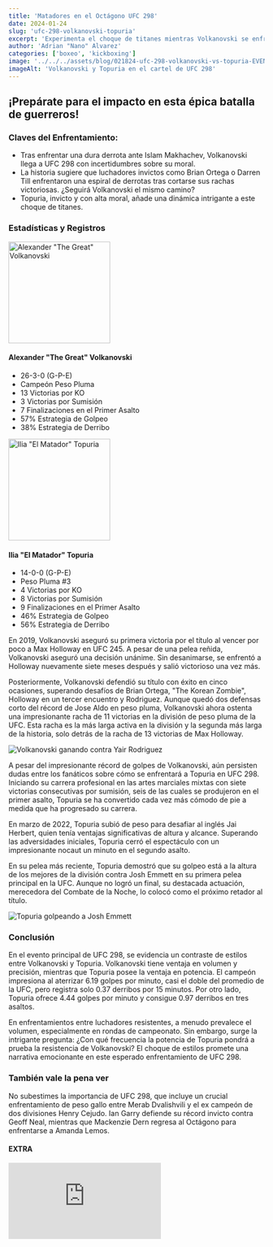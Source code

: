 ```yaml
---
title: 'Matadores en el Octágono UFC 298'
date: 2024-01-24
slug: 'ufc-298-volkanovski-topuria'
excerpt: 'Experimenta el choque de titanes mientras Volkanovski se enfrenta a Topuria en un emocionante enfrentamiento en UFC 298 con sabor español.'
author: 'Adrian "Nano" Alvarez'
categories: ['boxeo', 'kickboxing']
image: '../../../assets/blog/021824-ufc-298-volkanovski-vs-topuria-EVENT-ART.webp'
imageAlt: 'Volkanovski y Topuria en el cartel de UFC 298'
---
```


## ¡Prepárate para el impacto en esta épica batalla de guerreros! ##

### Claves del Enfrentamiento: ###
- Tras enfrentar una dura derrota ante Islam Makhachev, Volkanovski llega a UFC 298 con incertidumbres sobre su moral.
- La historia sugiere que luchadores invictos como Brian Ortega o Darren Till enfrentaron una espiral de derrotas tras cortarse sus rachas victoriosas. ¿Seguirá Volkanovski el mismo camino?
- Topuria, invicto y con alta moral, añade una dinámica intrigante a este choque de titanes.

### Estadísticas y Registros ### 

<section class='flex flex-col md:flex-row justify-between items-center' id='Estadísticas y Registros'>
  <article class='flex gap-0 md:gap-5 flex-col md:flex-row'>
    <Image src='https://dmxg5wxfqgb4u.cloudfront.net/styles/athlete_bio_full_body/s3/2024-01/VOLKANOVSKI_ALEXANDER_BELT_L_10-21.png?itok=-8dC8fPk' alt='Alexander "The Great" Volkanovski' width='200' height='200' loading='lazy'/>
    <div class='flex flex-col justify-center items-center'>
      <h4>Alexander "The Great" Volkanovski</h4>
      <ul>
        <li>26-3-0 (G-P-E)</li>
        <li>Campeón Peso Pluma</li>
        <li>13 Victorias por KO</li>
        <li>3 Victorias por Sumisión</li>
        <li>7 Finalizaciones en el Primer Asalto</li>
        <li>57% Estrategia de Golpeo</li>
        <li>38% Estrategia de Derribo</li>
      </ul>
    </div>
  </article>
  <article class='flex gap-0 md:gap-5 flex-col md:flex-row'>
    <Image src='https://dmxg5wxfqgb4u.cloudfront.net/styles/athlete_bio_full_body/s3/2023-02/TOPURIA_ILIA_L_12-10.png?itok=o4BlqTxX' width='200' height='200' alt='Ilia "El Matador" Topuria' loading='lazy'/>
    <div class='flex flex-col justify-center items-center'>
      <h4>Ilia "El Matador" Topuria</h4>
      <ul>
        <li>14-0-0 (G-P-E)</li>
        <li>Peso Pluma #3</li>
        <li>4 Victorias por KO</li>
        <li>8 Victorias por Sumisión</li>
        <li>9 Finalizaciones en el Primer Asalto</li>
        <li>46% Estrategia de Golpeo</li>
        <li>56% Estrategia de Derribo</li>
      </ul>
    </div>
  </article>
</section>

En 2019, Volkanovski aseguró su primera victoria por el título al vencer por poco a Max Holloway en UFC 245. A pesar de una pelea reñida, Volkanovski aseguró una decisión unánime. Sin desanimarse, se enfrentó a Holloway nuevamente siete meses después y salió victorioso una vez más.

Posteriormente, Volkanovski defendió su título con éxito en cinco ocasiones, superando desafíos de Brian Ortega, "The Korean Zombie", Holloway en un tercer encuentro y Rodriguez. Aunque quedó dos defensas corto del récord de Jose Aldo en peso pluma, Volkanovski ahora ostenta una impresionante racha de 11 victorias en la división de peso pluma de la UFC. Esta racha es la más larga activa en la división y la segunda más larga de la historia, solo detrás de la racha de 13 victorias de Max Holloway.

<Image src='https://dmxg5wxfqgb4u.cloudfront.net/styles/inline/s3/2023-10/GettyImages-1527065619.jpg?itok=ajoqGwWb' alt='Volkanovski ganando contra Yair Rodriguez' title="El australiano Alexander Volkanovski celebra su victoria sobre el mexicano Yair Rodriguez en la pelea por el campeonato de peso pluma de la UFC en UFC 290." loading="lazy" class='w-full' />

A pesar del impresionante récord de golpes de Volkanovski, aún persisten dudas entre los fanáticos sobre cómo se enfrentará a Topuria en UFC 298. Iniciando su carrera profesional en las artes marciales mixtas con siete victorias consecutivas por sumisión, seis de las cuales se produjeron en el primer asalto, Topuria se ha convertido cada vez más cómodo de pie a medida que ha progresado su carrera.

En marzo de 2022, Topuria subió de peso para desafiar al inglés Jai Herbert, quien tenía ventajas significativas de altura y alcance. Superando las adversidades iniciales, Topuria cerró el espectáculo con un impresionante nocaut un minuto en el segundo asalto.

En su pelea más reciente, Topuria demostró que su golpeo está a la altura de los mejores de la división contra Josh Emmett en su primera pelea principal en la UFC. Aunque no logró un final, su destacada actuación, merecedora del Combate de la Noche, lo colocó como el próximo retador al título.

<Image src="https://dmxg5wxfqgb4u.cloudfront.net/styles/inline/s3/2023-06/062423-ilia-topuria-josh-emmett-GettyImages-1259023113.jpg?itok=WyPTBGPT" alt="Topuria golpeando a Josh Emmett" loading="lazy" title='Ilia Topuria de Alemania conecta potentes golpes a Josh Emmett en su pelea de peso pluma durante el evento UFC Fight Night en VyStar Veterans Memorial Arena el 24 de junio de 2023.' class='w-full' />

### Conclusión ###

En el evento principal de UFC 298, se evidencia un contraste de estilos entre Volkanovski y Topuria. Volkanovski tiene ventaja en volumen y precisión, mientras que Topuria posee la ventaja en potencia. El campeón impresiona al aterrizar 6.19 golpes por minuto, casi el doble del promedio de la UFC, pero registra solo 0.37 derribos por 15 minutos. Por otro lado, Topuria ofrece 4.44 golpes por minuto y consigue 0.97 derribos en tres asaltos.

En enfrentamientos entre luchadores resistentes, a menudo prevalece el volumen, especialmente en rondas de campeonato. Sin embargo, surge la intrigante pregunta: ¿Con qué frecuencia la potencia de Topuria pondrá a prueba la resistencia de Volkanovski? El choque de estilos promete una narrativa emocionante en este esperado enfrentamiento de UFC 298.

### También vale la pena ver ###

No subestimes la importancia de UFC 298, que incluye un crucial enfrentamiento de peso gallo entre Merab Dvalishvili y el ex campeón de dos divisiones Henry Cejudo. Ian Garry defiende su récord invicto contra Geoff Neal, mientras que Mackenzie Dern regresa al Octágono para enfrentarse a Amanda Lemos.

#### EXTRA ####

<iframe class='mt-5 w-full aspect-video' src="https://www.youtube.com/embed/htpusy9pSus?si=KiMZGbJPODgJ5xD-" title="Reproductor de video de YouTube" frameborder="0" allow="accelerometer; autoplay; clipboard-write; encrypted-media; gyroscope; picture-in-picture; web-share" allowfullscreen></iframe>
